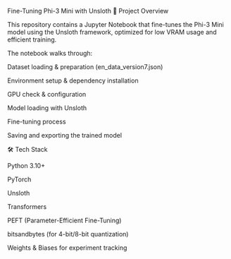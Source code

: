 Fine-Tuning Phi-3 Mini with Unsloth
📌 Project Overview

This repository contains a Jupyter Notebook that fine-tunes the Phi-3 Mini model using the Unsloth framework, optimized for low VRAM usage and efficient training.

The notebook walks through:

Dataset loading & preparation (en_data_version7.json)

Environment setup & dependency installation

GPU check & configuration

Model loading with Unsloth

Fine-tuning process

Saving and exporting the trained model

🛠 Tech Stack

Python 3.10+

PyTorch

Unsloth

Transformers

PEFT (Parameter-Efficient Fine-Tuning)

bitsandbytes (for 4-bit/8-bit quantization)

 Weights & Biases for experiment tracking 
